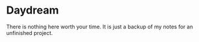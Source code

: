 Daydream
========

There is nothing here worth your time.  It is just a backup of my notes for an unfinished project.
